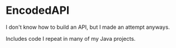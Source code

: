 # EncodedAPI
I don't know how to build an API, but I made an attempt anyways.

Includes code I repeat in many of my Java projects.